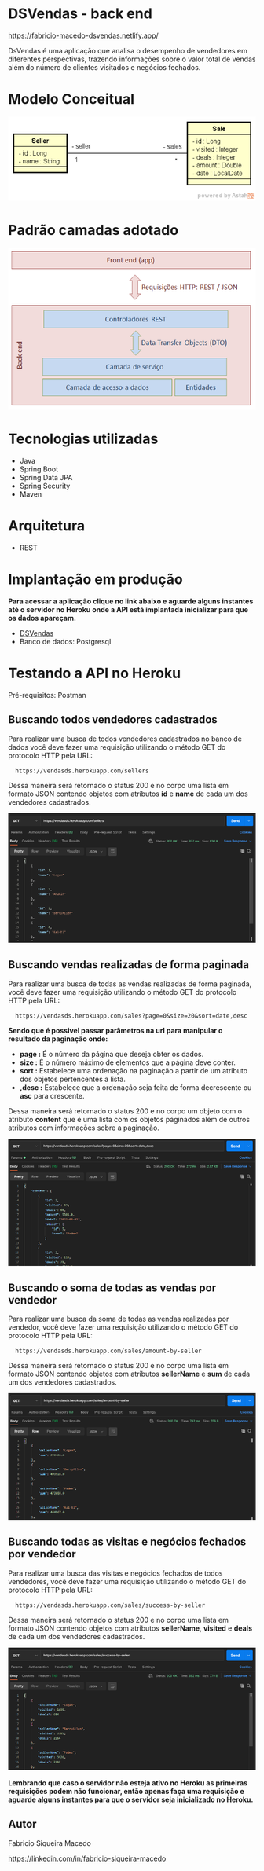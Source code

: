 # DSVendas - back end

https://fabricio-macedo-dsvendas.netlify.app/

DsVendas é uma aplicação que analisa o desempenho de vendedores em diferentes perspectivas, trazendo informações sobre o valor total de vendas além do número de clientes visitados e negócios fechados.
  
# Modelo Conceitual
![Modelo Conceitual](https://github.com/fabriciio95/arquivos-read-me/blob/master/arquivos-dsvendas/modelo-conceitual.png)
                     
# Padrão camadas adotado
![Padrão camadas](https://github.com/fabriciio95/arquivos-read-me/blob/master/arquivos-dsvendas/padrao-camadas.png)
                  
# Tecnologias utilizadas
- Java
- Spring Boot
- Spring Data JPA
- Spring Security
- Maven

# Arquitetura
- REST

# Implantação em produção
**Para acessar a aplicação clique no link abaixo e aguarde alguns instantes até o servidor no Heroku onde a API está implantada inicializar para que os dados apareçam.**
- [DSVendas](https://fabricio-macedo-dsvendas.netlify.app)
- Banco de dados: Postgresql

# Testando a API no Heroku
Pré-requisitos: Postman

## Buscando todos vendedores cadastrados
Para realizar uma busca de todos vendedores cadastrados no banco de dados você deve fazer uma requisição utilizando o método GET do protocolo HTTP pela URL:
```url
  https://vendasds.herokuapp.com/sellers
```
Dessa maneira será retornado o status 200 e no corpo uma lista em formato JSON contendo objetos com atributos **id** e **name** de cada um dos vendedores cadastrados.
                     
![All-sellers](https://github.com/fabriciio95/arquivos-read-me/blob/master/arquivos-dsvendas/request-all-sellers.png)                  
               
## Buscando vendas realizadas de forma paginada
Para realizar uma busca de todas as vendas realizadas de forma paginada, você deve fazer uma requisição utilizando o método GET do protocolo HTTP pela URL:
```url
  https://vendasds.herokuapp.com/sales?page=0&size=20&sort=date,desc
```
**Sendo que é possivel passar parâmetros na url para manipular o resultado da paginação onde:**
- **page :** É o número da página que deseja obter os dados.
- **size :** É o número máximo de elementos que a página deve conter.
- **sort :** Estabelece uma ordenação na paginação a partir de um atributo dos objetos pertencentes a lista.
- **,desc :** Estabelece que a ordenação seja feita de forma decrescente ou **asc** para crescente.

Dessa maneira será retornado o status 200 e no corpo um objeto com o atributo **content** que é uma lista com os objetos páginados além de outros atributos com informações sobre a paginação.

![Pagination](https://github.com/fabriciio95/arquivos-read-me/blob/master/arquivos-dsvendas/request-pagination.png)               
               
## Buscando o soma de todas as vendas por vendedor
Para realizar uma busca da soma de todas as vendas realizadas por vendedor, você deve fazer uma requisição utilizando o método GET do protocolo HTTP pela URL:
```url
  https://vendasds.herokuapp.com/sales/amount-by-seller
```
Dessa maneira será retornado o status 200 e no corpo uma lista em formato JSON contendo objetos com atributos **sellerName** e **sum** de cada um dos vendedores cadastrados.

![Soma Vendas](https://github.com/fabriciio95/arquivos-read-me/blob/master/arquivos-dsvendas/request-amount-by-seller.png)
               
## Buscando todas as visitas e negócios fechados por vendedor
Para realizar uma busca das visitas e negócios fechados de todos vendedores, você deve fazer uma requisição utilizando o método GET do protocolo HTTP pela URL:
```url
  https://vendasds.herokuapp.com/sales/success-by-seller
```
Dessa maneira será retornado o status 200 e no corpo uma lista em formato JSON contendo objetos com atributos **sellerName**, **visited** e **deals** de cada um dos vendedores cadastrados.

![Visitas e Negócios Fechados](https://github.com/fabriciio95/arquivos-read-me/blob/master/arquivos-dsvendas/request-success-by-seller.png)
                               
**Lembrando que caso o servidor não esteja ativo no Heroku as primeiras requisições podem não funcionar, então apenas faça uma requisição e aguarde alguns instantes para que o servidor seja inicializado no Heroku.**

## Autor

Fabricio Siqueira Macedo

https://linkedin.com/in/fabricio-siqueira-macedo
               
